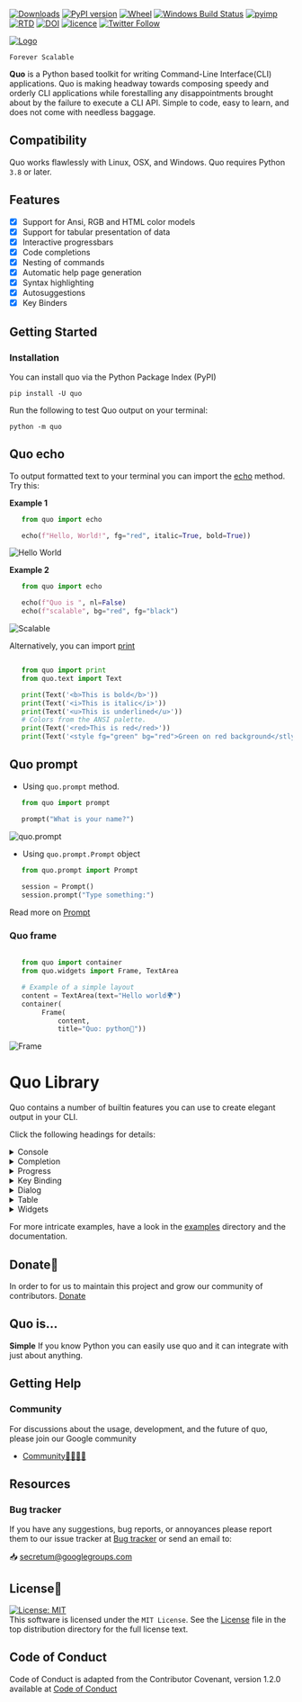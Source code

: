 [![Downloads](https://pepy.tech/badge/quo)](https://pepy.tech/project/quo)
[![PyPI version](https://badge.fury.io/py/quo.svg)](https://badge.fury.io/py/quo)
[![Wheel](https://img.shields.io/pypi/wheel/quo.svg)](https://pypi.com/project/quo)
[![Windows Build Status](https://img.shields.io/appveyor/build/gerrishons/quo/master?logo=appveyor&cacheSeconds=600)](https://ci.appveyor.com/project/gerrishons/quo)
[![pyimp](https://img.shields.io/pypi/implementation/quo.svg)](https://pypi.com/project/quo)
[![RTD](https://readthedocs.org/projects/quo/badge/)](https://quo.readthedocs.io)
[![DOI](https://zenodo.org/badge/DOI/10.5281/zenodo.5848515.svg)](https://doi.org/10.5281/zenodo.5848515)
[![licence](https://img.shields.io/pypi/l/quo.svg)](https://opensource.org/licenses/MIT)
[![Twitter Follow](https://img.shields.io/twitter/follow/gerrishon_s.svg?style=social)](https://twitter.com/gerrishon_s)


[![Logo](https://raw.githubusercontent.com/secretum-inc/quo/master/pics/quo.png)](https://github.com/secretum-inc/quo)


`Forever Scalable`

**Quo** is a Python based toolkit for writing Command-Line Interface(CLI) applications.
Quo is making headway towards composing speedy and orderly CLI applications while forestalling any disappointments brought about by the failure to execute a CLI API.
Simple to code, easy to learn, and does not come with needless baggage. 

## Compatibility
Quo works flawlessly  with Linux, OSX, and Windows.
Quo requires Python `3.8` or later. 


## Features
- [x] Support for Ansi, RGB and HTML color models
- [x] Support for tabular presentation of data
- [x] Interactive progressbars
- [x] Code completions
- [x] Nesting of commands
- [x] Automatic help page generation
- [x] Syntax highlighting
- [x] Autosuggestions
- [x] Key Binders

## Getting Started
### Installation
You can install quo via the Python Package Index (PyPI)

```
pip install -U quo

```
Run the following to test Quo output on your terminal:
```
python -m quo

```
## Quo echo
To output formatted text to your terminal you can import the [echo](https://quo.readthedocs.io/en/latest/introduction.html#quick-start) method.
Try this:

**Example 1**
```python
   from quo import echo

   echo(f"Hello, World!", fg="red", italic=True, bold=True))
```
![Hello World](https://github.com/secretum-inc/quo/raw/master/pics/print.png)

**Example 2**
```python
   from quo import echo

   echo(f"Quo is ", nl=False)
   echo(f"scalable", bg="red", fg="black") 
```
![Scalable](https://github.com/secretum-inc/quo/raw/master/pics/scalable.png)

Alternatively, you can import [print](https://quo.readthedocs.io/en/latest/printing_text.html#print)
```python

   from quo import print
   from quo.text import Text

   print(Text('<b>This is bold</b>'))
   print(Text('<i>This is italic</i>'))
   print(Text('<u>This is underlined</u>'))                        
   # Colors from the ANSI palette.
   print(Text('<red>This is red</red>'))
   print(Text('<style fg="green" bg="red">Green on red background</stlye>'))

```
## Quo prompt
 - Using ``quo.prompt`` method.
```python
   from quo import prompt

   prompt("What is your name?")
```
![quo.prompt](https://github.com/secretum-inc/quo/raw/master/pics/prompt.png)

- Using ``quo.prompt.Prompt`` object

```python
   from quo.prompt import Prompt
   
   session = Prompt()
   session.prompt("Type something:") 
```
Read more on [Prompt](https://quo.readthedocs.io/latest/prompt.html)


### Quo frame
```python
  
   from quo import container
   from quo.widgets import Frame, TextArea

   # Example of a simple layout
   content = TextArea(text="Hello world🌍")
   container(
        Frame(
            content,
            title="Quo: python🐍"))

```
![Frame](https://github.com/secretum-inc/quo/raw/master/docs/images/print_frame.png)

# Quo Library
Quo contains a number of builtin features you can use to create elegant output in your CLI.

Click the following headings for details:
<details>
<summary>Console</summary>
For more control over quo terminal content, import and construct a `Console` object.

```python
   
    from quo import Console

    console = Console()

```

## ``Launching Applications``

Quo supports launching applications through `Console.launch`. This can be used to open the default application associated with a URL or filetype.
```python

   from quo import Console
   
   console = Console()
   console.launch("https://quo.rtfd.io/")
                                                    
```
Read more on [Console](https://quo.readthedocs.io/en/latest/console.html)

</details>

<details>
<summary>Completion</summary>

## ``Autocompletion``

Press [Tab] to autocomplete
```python

   from quo.prompt import Prompt
   from quo.completion import WordCompleter
   example = WordCompleter(['USA', 'UK', 'Canada', 'Kenya'])
   session = Prompt(completer=example)
   session.prompt('Which country are you from?: ')
```
![Autocompletion](https://github.com/secretum-inc/quo/raw/master/docs/images/autocompletion.png)

## ``Autosuggestion``
Auto suggestion is a way to propose some input completions to the user. Usually, the input is compared to the history and when there is another entry starting with the given text, the completion will be shown as gray text behind the current input. Pressing the right arrow → or ctrl-e will insert this suggestion, alt-f willinsert the first word of the suggestion.
```python

   from quo.prompt import Prompt
   from quo.completion import AutoSuggestFromHistory
   from quo.history import InMemoryHistory

   session = Prompt()

   while True:
      text = session.prompt('> ', auto_suggest=AutoSuggestFromHistory())

```
Read more on [Completions](https://quo.readthedocs.io/en/latest/prompt.html#completion)
</details>

<details>
<summary>Progress</summary>
Creating a new progress bar can be done by calling the class **ProgressBar**
The progress can be displayed for any iterable. This works by wrapping the iterable (like ``range``) with the class **ProgressBar**

```python

   import time
   from quo.progress import ProgressBar
  
   with ProgressBar() as pb:
                 for i in pb(range(800)):
                               time.sleep(.01)
```
![Progress](https://raw.githubusercontent.com/secretum-inc/quo/master/docs/images/simple-progress-bar.png)

Read more on [Progress](https://quo.readthedocs.io/en/latest/progress.html)

</details>

<details>
<summary>Key Binding</summary>
A key binding is an association between a physical key on a keyboard and a parameter.

```python
  
   from quo import echo
   from quo.prompt import Prompt
   from quo.keys import KeyBinder
  
   kb = KeyBinder()
   # Print "Hello world" when ctrl-h is pressed
   @kb.add("ctrl-h")
   def _(event):
       echo("Hello, World!")
   session.prompt(">>", bind=kb)
```
</details>

<details>
<summary>Dialog</summary>
High level API for displaying [dialog](https://quo.readthedocs.io/en/latest/dialogs.html) boxes to the user for informational purposes, or get input fromthe user.

1) Example of a message box dialog.
```python

   from quo.dialog import MessageBox

   MessageBox(
           title="Message pop up window",
           text="Do you want to continue?\nPress ENTER to quit.").run()                                       
```
The above produces the following output
![Message Box](https://github.com/secretum-inc/quo/raw/master/docs/images/messagebox.png)

2) Example of a prompt box dialog
```python
   from quo.dialog import PromptBox

   PromptBox(
             title="PromptBox shenanigans",
             text="What Country are you from?:").run()

```
![Prompt Box](https://github.com/secretum-inc/quo/raw/master/docs/images/promptbox.png)

</details>

<details>
<summary>Table</summary>

Function [Table](https://quo.readthedocs.io/en/latest/table.html) offers a number of configuration options to set the look and feel of the table, including how borders are rendered and the style and alignment of the columns.

Example
```python
   from quo import echo
   from quo.table import Table

   data = [
     ["Name", "Gender", "Age"],
     ["Alice", "F", 24],
     ["Bob", "M", 19],
     ["Dave", "M", 24]
   ]
   echo(Table(data))
```
![tabulate](https://github.com/secretum-inc/quo/raw/master/pics/tabulate.png)
</details>

<details>
<summary>Widgets</summary>
A collection of reusable components for building full screen applications.

## ``Label``
Widget that displays the given text. It is not editable or focusable.
```python

   from quo import Console
   from quo.widget import Label
   from quo.keys import KeyBinder
   from quo.layout import Layout
   from quo.style import Style

   # Styling for the label
   example_style = Style(
       [
        ("hello-world", "bg:red fg:black")
        ] 
          )
   root = Label("Hello, World", style="class:hello-world")
  
   layout = Layout(container=root)
  
   # Ctrl-c to exit
   kb = KeyBinder()
  
   @kb.add("ctrl-c")
   def _(event):
      event.app.exit()

   Console(
       layout=layout,
       bind=kb,
       style=example_style
       full_screen=True).run()

```
Read more on [Widgets](https://quo.readthedocs.io/en/latest/widgets.html)

</details>

For more intricate  examples, have a look in the [examples](https://github.com/secretum-inc/quo/tree/master/examples) directory and the documentation.

## Donate🎁

In order to for us to maintain this project and grow our community of contributors.
[Donate](https://www.paypal.com/donate?hosted_button_id=KP893BC2EKK54)



## Quo is...

**Simple**
     If you know Python you can  easily use quo and it can integrate with just about anything.




## Getting Help

### Community

For discussions about the usage, development, and the future of quo, please join our Google community

* [Community👨‍👩‍👦‍👦](https://groups.google.com/forum/#!forum/secretum)

## Resources

### Bug tracker

If you have any suggestions, bug reports, or annoyances please report them
to our issue tracker at 
[Bug tracker](https://github.com/secretum-inc/quo/issues/) or send an email to:

 📥 secretum@googlegroups.com


## License📑

[![License: MIT](https://img.shields.io/badge/License-MIT-yellow.svg)](https://opensource.org/licenses/MIT)  
This software is licensed under the `MIT License`. See the [License](https://github.com/secretum-inc/quo/blob/master/LICENSE) file in the top distribution directory for the full license text.


## Code of Conduct
Code of Conduct is adapted from the Contributor Covenant,
version 1.2.0 available at
[Code of Conduct](http://contributor-covenant.org/version/1/2/0/)
